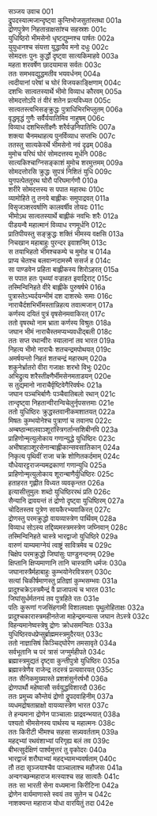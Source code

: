 सञ्जय उवाच	001  
द्रुपदस्यात्मजान्दृष्ट्वा कुन्तिभोजसुतांस्तथा	001a  
द्रोणपुत्रेण निहतान्राक्षसांश्च सहस्रशः	001c  
युधिष्ठिरो भीमसेनो धृष्टद्युम्नश्च पार्षतः	002a  
युयुधानश्च संयत्ता युद्धायैव मनो दधुः	002c  
सोमदत्तः पुनः कुर्द्धो दृष्ट्वा सात्यकिमाहवे	003a  
महता शरवर्षेण छादयामास सर्वतः	003c  
ततः समभवद्युद्धमतीव भयवर्धनम्	004a  
त्वदीयानां परेषां च घोरं विजयकाङ्क्षिणाम्	004c  
दशभिः सात्वतस्यार्थे भीमो विव्याध कौरवम्	005a  
सोमदत्तोऽपि तं वीरं शतेन प्रत्यविध्यत	005c  
सात्वतस्त्वभिसङ्क्रुद्धः पुत्राधिभिरभिप्लुतम्	006a  
वृद्धमृद्धं गुणैः सर्वैर्ययातिमिव नाहुषम्	006c  
विव्याध दशभिस्तीक्ष्णैः शरैर्वज्रनिपातिभिः	007a  
शक्त्या चैनमथाहत्य पुनर्विव्याध सप्तभिः	007c  
ततस्तु सात्यकेरर्थे भीमसेनो नवं दृढम्	008a  
मुमोच परिघं घोरं सोमदत्तस्य मूर्धनि	008c  
सात्यकिश्चाग्निसङ्काशं मुमोच शरमुत्तमम्	009a  
सोमदत्तोरसि क्रुद्धः सुपत्रं निशितं युधि	009c  
युगपत्पेततुरथ घोरौ परिघमार्गणौ	010a  
शरीरे सोमदत्तस्य स पपात महारथः	010c  
व्यामोहिते तु तनये बाह्लीकः समुपाद्रवत्	011a  
विसृजञ्शरवर्षाणि कालवर्षीव तोयदः	011c  
भीमोऽथ सात्वतस्यार्थे बाह्लीकं नवभिः शरैः	012a  
पीडयन्वै महात्मानं विव्याध रणमूर्धनि	012c  
प्रातिपीयस्तु सङ्क्रुद्धः शक्तिं भीमस्य वक्षसि	013a  
निचखान महाबाहुः पुरन्दर इवाशनिम्	013c  
स तयाभिहतो भीमश्चकम्पे च मुमोह च	014a  
प्राप्य चेतश्च बलवान्गदामस्मै ससर्ज ह	014c  
सा पाण्डवेन प्रहिता बाह्लीकस्य शिरोऽहरत्	015a  
स पपात हतः पृथ्व्यां वज्राहत इवाद्रिराट्	015c  
तस्मिन्विनिहते वीरे बाह्लीके पुरुषर्षभे	016a  
पुत्रास्तेऽभ्यर्दयन्भीमं दश दाशरथेः समाः	016c  
नाराचैर्दशभिर्भीमस्तान्निहत्य तवात्मजान्	017a  
कर्णस्य दयितं पुत्रं वृषसेनमवाकिरत्	017c  
ततो वृषरथो नाम भ्राता कर्णस्य विश्रुतः	018a  
जघान भीमं नाराचैस्तमप्यभ्यवधीद्बली	018c  
ततः सप्त रथान्वीरः स्यालानां तव भारत	019a  
निहत्य भीमो नाराचैः शतचन्द्रमपोथयत्	019c  
अमर्षयन्तो निहतं शतचन्द्रं महारथम्	020a  
शकुनेर्भ्रातरो वीरा गजाक्षः शरभो विभुः	020c  
अभिद्रुत्य शरैस्तीक्ष्णैर्भीमसेनमताडयन्	020e  
स तुद्यमानो नाराचैर्वृष्टिवेगैरिवर्षभः	021a  
जघान पञ्चभिर्बाणैः पञ्चैवातिबलो रथान्	021c  
तान्दृष्ट्वा निहतान्वीरान्विचेलुर्नृपसत्तमाः	021e  
ततो युधिष्ठिरः क्रुद्धस्तवानीकमशातयत्	022a  
मिषतः कुम्भयोनेश्च पुत्राणां च तवानघ	022c  
अम्बष्ठान्मालवाञ्शूरांस्त्रिगर्तान्सशिबीनपि	023a  
प्राहिणोन्मृत्युलोकाय गणान्युद्धे युधिष्ठिरः	023c  
अभीषाहाञ्शूरसेनान्बाह्लीकान्सवसातिकान्	024a  
निकृत्य पृथिवीं राजा चक्रे शोणितकर्दमाम्	024c  
यौधेयारट्टराजन्यमद्रकाणां गणान्युधि	025a  
प्राहिणोन्मृत्युलोकाय शूरान्बाणैर्युधिष्ठिरः	025c  
हताहरत गृह्णीत विध्यत व्यवकृन्तत	026a  
इत्यासीत्तुमुलः शब्दो युधिष्ठिररथं प्रति	026c  
सैन्यानि द्रावयन्तं तं द्रोणो दृष्ट्वा युधिष्ठिरम्	027a  
चोदितस्तव पुत्रेण सायकैरभ्यवाकिरत्	027c  
द्रोणस्तु परमक्रुद्धो वायव्यास्त्रेण पार्थिवम्	028a  
विव्याध सोऽस्य तद्दिव्यमस्त्रमस्त्रेण जघ्निवान्	028c  
तस्मिन्विनिहते चास्त्रे भारद्वाजो युधिष्ठिरे	029a  
वारुणं याम्यमाग्नेयं त्वाष्ट्रं सावित्रमेव च	029c  
चिक्षेप परमक्रुद्धो जिघांसुः पाण्डुनन्दनम्	029e  
क्षिप्तानि क्षिप्यमाणानि तानि चास्त्राणि धर्मजः	030a  
जघानास्त्रैर्महाबाहुः कुम्भयोनेरवित्रसन्	030c  
सत्यां चिकीर्षमाणस्तु प्रतिज्ञां कुम्भसम्भवः	031a  
प्रादुश्चक्रेऽस्त्रमैन्द्रं वै प्राजापत्यं च भारत	031c  
जिघांसुर्धर्मतनयं तव पुत्रहिते रतः	031e  
पतिः कुरूणां गजसिंहगामी विशालवक्षाः पृथुलोहिताक्षः	032a  
प्रादुश्चकारास्त्रमहीनतेजा माहेन्द्रमन्यत्स जघान तेऽस्त्रे	032c  
विहन्यमानेष्वस्त्रेषु द्रोणः क्रोधसमन्वितः	033a  
युधिष्ठिरवधप्रेप्सुर्ब्राह्ममस्त्रमुदैरयत्	033c  
ततो नाज्ञासिषं किञ्चिद्घोरेण तमसावृते	034a  
सर्वभूतानि च परं त्रासं जग्मुर्महीपते	034c  
ब्रह्मास्त्रमुद्यतं दृष्ट्वा कुन्तीपुत्रो युधिष्ठिरः	035a  
ब्रह्मास्त्रेणैव राजेन्द्र तदस्त्रं प्रत्यवारयत्	035c  
ततः सैनिकमुख्यास्ते प्रशशंसुर्नरर्षभौ	036a  
द्रोणपार्थौ महेष्वासौ सर्वयुद्धविशारदौ	036c  
ततः प्रमुच्य कौन्तेयं द्रोणो द्रुपदवाहिनीम्	037a  
व्यधमद्रोषताम्राक्षो वायव्यास्त्रेण भारत	037c  
ते हन्यमाना द्रोणेन पाञ्चालाः प्राद्रवन्भयात्	038a  
पश्यतो भीमसेनस्य पार्थस्य च महात्मनः	038c  
ततः किरीटी भीमश्च सहसा सन्न्यवर्तताम्	039a  
महद्भ्यां रथवंशाभ्यां परिगृह्य बलं तव	039c  
बीभत्सुर्दक्षिणं पार्श्वमुत्तरं तु वृकोदरः	040a  
भारद्वाजं शरौघाभ्यां महद्भ्यामभ्यवर्षताम्	040c  
तौ तदा सृञ्जयाश्चैव पाञ्चालाश्च महौजसः	041a  
अन्वगच्छन्महाराज मत्स्याश्च सह सात्वतैः	041c  
ततः सा भारती सेना वध्यमाना किरीटिना	042a  
द्रोणेन वार्यमाणास्ते स्वयं तव सुतेन च	042c  
नाशक्यन्त महाराज योधा वारयितुं तदा	042e  
